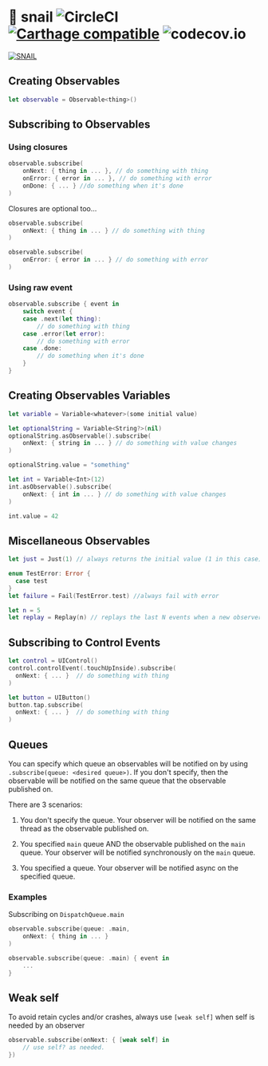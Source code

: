 # 🐌 snail ![CircleCI](https://circleci.com/gh/UrbanCompass/Snail/tree/master.svg?style=shield&circle-token=02af7805c3430ec7945e0895b2108b4d9b348e85) [![Carthage compatible](https://img.shields.io/badge/Carthage-compatible-4BC51D.svg?style=flat)](https://github.com/Carthage/Carthage) ![codecov.io](https://codecov.io/gh/UrbanCompass/snail/branch/master/graphs/badge.svg)

[![SNAIL](https://img.youtube.com/vi/u4QAnCFd4iw/0.jpg)](https://www.youtube.com/watch?v=u4QAnCFd4iw)

## Creating Observables

```swift
let observable = Observable<thing>()
```

## Subscribing to Observables

### Using closures
```swift
observable.subscribe(
    onNext: { thing in ... }, // do something with thing
    onError: { error in ... }, // do something with error
    onDone: { ... } //do something when it's done
)
```

Closures are optional too...

```swift
observable.subscribe(
    onNext: { thing in ... } // do something with thing
)
```

```swift
observable.subscribe(
    onError: { error in ... } // do something with error
)
```

### Using raw event
```swift
observable.subscribe { event in
    switch event {
    case .next(let thing):
        // do something with thing
    case .error(let error):
        // do something with error
    case .done:
        // do something when it's done
    }
}
```

## Creating Observables Variables

```swift
let variable = Variable<whatever>(some initial value)
```

```swift
let optionalString = Variable<String?>(nil)
optionalString.asObservable().subscribe(
    onNext: { string in ... } // do something with value changes
)

optionalString.value = "something"
```

```swift
let int = Variable<Int>(12)
int.asObservable().subscribe(
    onNext: { int in ... } // do something with value changes
)

int.value = 42
```

## Miscellaneous Observables

```swift
let just = Just(1) // always returns the initial value (1 in this case)

enum TestError: Error {
  case test
}
let failure = Fail(TestError.test) //always fail with error

let n = 5
let replay = Replay(n) // replays the last N events when a new observer subscribes
```

## Subscribing to Control Events

```swift
let control = UIControl()
control.controlEvent(.touchUpInside).subscribe(
  onNext: { ... }  // do something with thing
)

let button = UIButton()
button.tap.subscribe(
  onNext: { ... }  // do something with thing
)
```

## Queues

You can specify which queue an observables will be notified on by using `.subscribe(queue: <desired queue>)`. If you don't specify, then the observable will be notified on the same queue that the observable published on.

There are 3 scenarios:

1. You don't specify the queue. Your observer will be notified on the same thread as the observable published on.

2. You specified `main` queue AND the observable published on the `main` queue. Your observer will be notified synchronously on the `main` queue.

3. You specified a queue. Your observer will be notified async on the specified queue.

### Examples

Subscribing on `DispatchQueue.main`

```swift
observable.subscribe(queue: .main,
    onNext: { thing in ... }
)

observable.subscribe(queue: .main) { event in
    ...
}
```

## Weak self

To avoid retain cycles and/or crashes, always use `[weak self]` when self is needed by an observer

```swift
observable.subscribe(onNext: { [weak self] in
    // use self? as needed.
})
```

